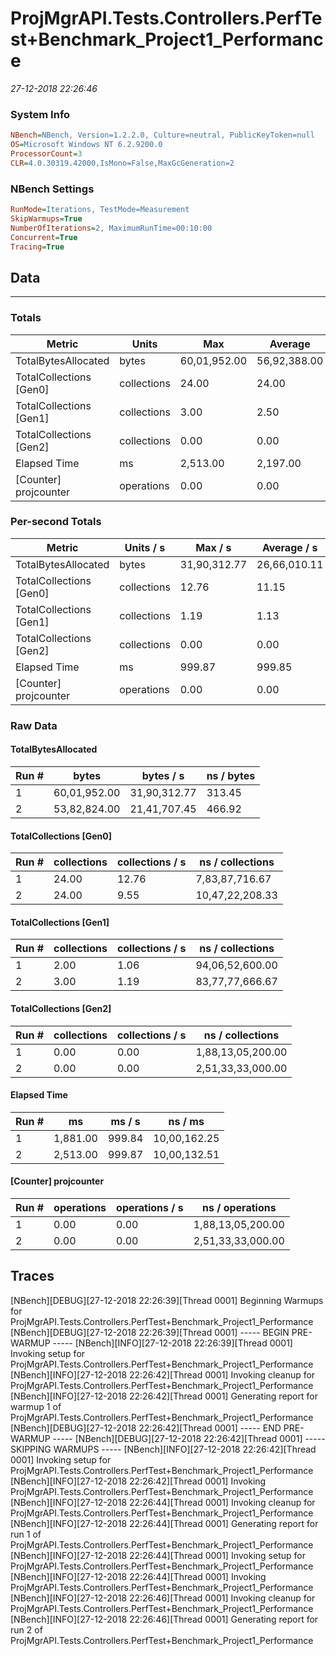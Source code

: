 ﻿# ProjMgrAPI.Tests.Controllers.PerfTest+Benchmark_Project1_Performance
_27-12-2018 22:26:46_
### System Info
```ini
NBench=NBench, Version=1.2.2.0, Culture=neutral, PublicKeyToken=null
OS=Microsoft Windows NT 6.2.9200.0
ProcessorCount=3
CLR=4.0.30319.42000,IsMono=False,MaxGcGeneration=2
```

### NBench Settings
```ini
RunMode=Iterations, TestMode=Measurement
SkipWarmups=True
NumberOfIterations=2, MaximumRunTime=00:10:00
Concurrent=True
Tracing=True
```

## Data
-------------------

### Totals
|          Metric |           Units |             Max |         Average |             Min |          StdDev |
|---------------- |---------------- |---------------- |---------------- |---------------- |---------------- |
|TotalBytesAllocated |           bytes |    60,01,952.00 |    56,92,388.00 |    53,82,824.00 |     4,37,789.61 |
|TotalCollections [Gen0] |     collections |           24.00 |           24.00 |           24.00 |            0.00 |
|TotalCollections [Gen1] |     collections |            3.00 |            2.50 |            2.00 |            0.71 |
|TotalCollections [Gen2] |     collections |            0.00 |            0.00 |            0.00 |            0.00 |
|    Elapsed Time |              ms |        2,513.00 |        2,197.00 |        1,881.00 |          446.89 |
|[Counter] projcounter |      operations |            0.00 |            0.00 |            0.00 |            0.00 |

### Per-second Totals
|          Metric |       Units / s |         Max / s |     Average / s |         Min / s |      StdDev / s |
|---------------- |---------------- |---------------- |---------------- |---------------- |---------------- |
|TotalBytesAllocated |           bytes |    31,90,312.77 |    26,66,010.11 |    21,41,707.45 |     7,41,475.93 |
|TotalCollections [Gen0] |     collections |           12.76 |           11.15 |            9.55 |            2.27 |
|TotalCollections [Gen1] |     collections |            1.19 |            1.13 |            1.06 |            0.09 |
|TotalCollections [Gen2] |     collections |            0.00 |            0.00 |            0.00 |            0.00 |
|    Elapsed Time |              ms |          999.87 |          999.85 |          999.84 |            0.02 |
|[Counter] projcounter |      operations |            0.00 |            0.00 |            0.00 |            0.00 |

### Raw Data
#### TotalBytesAllocated
|           Run # |           bytes |       bytes / s |      ns / bytes |
|---------------- |---------------- |---------------- |---------------- |
|               1 |    60,01,952.00 |    31,90,312.77 |          313.45 |
|               2 |    53,82,824.00 |    21,41,707.45 |          466.92 |

#### TotalCollections [Gen0]
|           Run # |     collections | collections / s |ns / collections |
|---------------- |---------------- |---------------- |---------------- |
|               1 |           24.00 |           12.76 |  7,83,87,716.67 |
|               2 |           24.00 |            9.55 | 10,47,22,208.33 |

#### TotalCollections [Gen1]
|           Run # |     collections | collections / s |ns / collections |
|---------------- |---------------- |---------------- |---------------- |
|               1 |            2.00 |            1.06 | 94,06,52,600.00 |
|               2 |            3.00 |            1.19 | 83,77,77,666.67 |

#### TotalCollections [Gen2]
|           Run # |     collections | collections / s |ns / collections |
|---------------- |---------------- |---------------- |---------------- |
|               1 |            0.00 |            0.00 |1,88,13,05,200.00 |
|               2 |            0.00 |            0.00 |2,51,33,33,000.00 |

#### Elapsed Time
|           Run # |              ms |          ms / s |         ns / ms |
|---------------- |---------------- |---------------- |---------------- |
|               1 |        1,881.00 |          999.84 |    10,00,162.25 |
|               2 |        2,513.00 |          999.87 |    10,00,132.51 |

#### [Counter] projcounter
|           Run # |      operations |  operations / s | ns / operations |
|---------------- |---------------- |---------------- |---------------- |
|               1 |            0.00 |            0.00 |1,88,13,05,200.00 |
|               2 |            0.00 |            0.00 |2,51,33,33,000.00 |


## Traces
[NBench][DEBUG][27-12-2018 22:26:39][Thread 0001] Beginning Warmups for ProjMgrAPI.Tests.Controllers.PerfTest+Benchmark_Project1_Performance
[NBench][DEBUG][27-12-2018 22:26:39][Thread 0001] ----- BEGIN PRE-WARMUP -----
[NBench][INFO][27-12-2018 22:26:39][Thread 0001] Invoking setup for ProjMgrAPI.Tests.Controllers.PerfTest+Benchmark_Project1_Performance
[NBench][INFO][27-12-2018 22:26:42][Thread 0001] Invoking cleanup for ProjMgrAPI.Tests.Controllers.PerfTest+Benchmark_Project1_Performance
[NBench][INFO][27-12-2018 22:26:42][Thread 0001] Generating report for warmup 1 of ProjMgrAPI.Tests.Controllers.PerfTest+Benchmark_Project1_Performance
[NBench][DEBUG][27-12-2018 22:26:42][Thread 0001] ----- END PRE-WARMUP -----
[NBench][DEBUG][27-12-2018 22:26:42][Thread 0001] ----- SKIPPING WARMUPS -----
[NBench][INFO][27-12-2018 22:26:42][Thread 0001] Invoking setup for ProjMgrAPI.Tests.Controllers.PerfTest+Benchmark_Project1_Performance
[NBench][INFO][27-12-2018 22:26:42][Thread 0001] Invoking ProjMgrAPI.Tests.Controllers.PerfTest+Benchmark_Project1_Performance
[NBench][INFO][27-12-2018 22:26:44][Thread 0001] Invoking cleanup for ProjMgrAPI.Tests.Controllers.PerfTest+Benchmark_Project1_Performance
[NBench][INFO][27-12-2018 22:26:44][Thread 0001] Generating report for run 1 of ProjMgrAPI.Tests.Controllers.PerfTest+Benchmark_Project1_Performance
[NBench][INFO][27-12-2018 22:26:44][Thread 0001] Invoking setup for ProjMgrAPI.Tests.Controllers.PerfTest+Benchmark_Project1_Performance
[NBench][INFO][27-12-2018 22:26:44][Thread 0001] Invoking ProjMgrAPI.Tests.Controllers.PerfTest+Benchmark_Project1_Performance
[NBench][INFO][27-12-2018 22:26:46][Thread 0001] Invoking cleanup for ProjMgrAPI.Tests.Controllers.PerfTest+Benchmark_Project1_Performance
[NBench][INFO][27-12-2018 22:26:46][Thread 0001] Generating report for run 2 of ProjMgrAPI.Tests.Controllers.PerfTest+Benchmark_Project1_Performance


